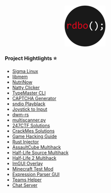 <p align="center">
  <a href="https://rdbo.github.io"><img src="https://github.com/rdbo/rdbo/blob/master/rdbo.png"/></a>
</p>

### Project Hightlights ⭐

- [Sigma Linux](https://github.com/rdbo/sigma-linux)
- [libmem](https://github.com/rdbo/libmem)
- [NutriNow](https://github.com/rdbo/nutrinow)
- [Natty Clicker](https://github.com/rdbo/natty-clicker)
- [TypeMaster CLI](https://github.com/rdbo/typemaster-cli)
- [CAPTCHA Generator](https://github.com/rdbo/captcha-test)
- [sndio Playblack](https://github.com/rdbo/sndio-playback)
- [Joystick to Input](https://github.com/rdbo/joy2input)
- [dwm-rs](https://github.com/rdbo/dwm-rs)
- [multiscanner.py](https://github.com/rdbo/multiscanner.py)
- [247CTF Solutions](https://github.com/rdbo/247CTF)
- [CrackMes Solutions](https://github.com/rdbo/crackmes)
- [Game Hacking Guide](https://github.com/rdbo/game-hacking-guide)
- [Rust Injector](https://github.com/rdbo/rust-injector)
- [AssaultCube Multihack](https://github.com/rdbo/AssaultCube-Multihack)
- [Half-Life Source Multihack](https://github.com/rdbo/Half-Life-Source-Multihack)
- [Half-Life 2 Multihack](https://github.com/rdbo/Half-Life-2-Multihack)
- [ImGUI Overlay](https://github.com/rdbo/imgui-overlay)
- [Minecraft Test Mod](https://github.com/rdbo/minecraft-forge-test)
- [Expression Parser GUI](https://github.com/rdbo/ExpressionParser-GUI)
- [Teams Helper](https://github.com/rdbo/teams-helper)
- [Chat Server](https://github.com/rdbo/chat-server)
